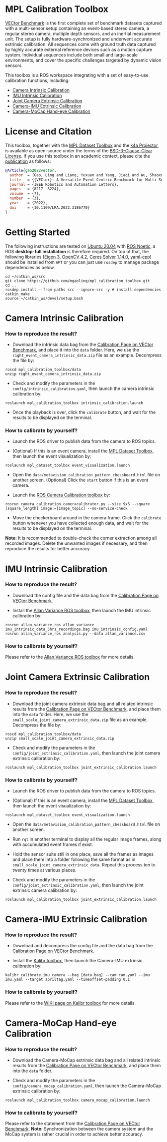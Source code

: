 # MPL Calibration Toolbox

[VECtor Benchmark](https://star-datasets.github.io/vector/) is the first complete set of benchmark datasets captured with a multi-sensor setup containing an event-based stereo camera, a regular stereo camera, multiple depth sensors, and an inertial measurement unit. The setup is fully hardware-synchronized and underwent accurate extrinsic calibration. All sequences come with ground truth data captured by highly accurate external reference devices such as a motion capture system. Individual sequences include both small and large-scale environments, and cover the specific challenges targeted by dynamic vision sensors.

This toolbox is a ROS workspace integrating with a set of easy-to-use calibration functions, including:

- [Camera Intrinsic Calibration](https://github.com/mgaoling/mpl_calibration_toolbox#camera-intrinsic-calibration)
- [IMU Intrinsic Calibration](https://github.com/mgaoling/mpl_calibration_toolbox#imu-intrinsic-calibration)
- [Joint Camera Extrinsic Calibration](https://github.com/mgaoling/mpl_calibration_toolbox#joint-camera-extrinsic-calibration)
- [Camera-IMU Extrinsic Calibration](https://github.com/mgaoling/mpl_calibration_toolbox#camera-imu-extrinsic-calibration)
- [Camera-MoCap Hand-eye Calibration](https://github.com/mgaoling/mpl_calibration_toolbox#camera-mocap-hand-eye-calibration)

# License and Citation

This toolbox, together with the [MPL Dataset Toolbox](https://github.com/mgaoling/mpl_dataset_toolbox) and the [k4a Projector](https://github.com/greatoyster/k4a_projector), is available as open-source under the terms of the [BSD-3-Clause-Clear License](https://github.com/mgaoling/mpl_calibration_toolbox/blob/main/LICENSE.txt). If you use this toolbox in an academic context, please cite the [publication](https://star-datasets.github.io/vector/assets/pdf/VECtor.pdf) as follows:

```bibtex
@Article{gao2022vector,
  author  = {Gao, Ling and Liang, Yuxuan and Yang, Jiaqi and Wu, Shaoxun and Wang, Chenyu and Chen, Jiaben and Kneip, Laurent},
  title   = {{VECtor}: A Versatile Event-Centric Benchmark for Multi-Sensor SLAM},
  journal = {IEEE Robotics and Automation Letters},
  pages   = {8217--8224},
  volume  = {7},
  number  = {3},
  year    = {2022},
  doi     = {10.1109/LRA.2022.3186770}
}
```

# Getting Started

The following instructions are tested on [Ubuntu 20.04](https://ubuntu.com/download/desktop) with [ROS Noetic](http://wiki.ros.org/ROS/Installation), a ROS **desktop-full installation** is therefore required. On top of that, the following libraries ([Eigen 3](https://eigen.tuxfamily.org/index.php?title=Main_Page), [OpenCV 4.2](https://opencv.org/releases/), [Ceres Solver 1.14.0](http://ceres-solver.org/installation.html), [yaml-cpp](https://github.com/jbeder/yaml-cpp)) should be installed from `APT` or you can just use `rosdep` to manage package dependencies as below.

```
cd ~/catkin_ws/src
git clone https://github.com/mgaoling/mpl_calibration_toolbox.git
cd ..
rosdep install --from-paths src --ignore-src -y # install dependencies
catkin_make
source ~/catkin_ws/devel/setup.bash
```

# Camera Intrinsic Calibration

### How to reproduce the result?

- Download the intrinsic data bag from the [Calibration Page on VECtor Benchmark](https://star-datasets.github.io/vector/calibration/), and place it into the `data` folder. Here, we use the `right_event_camera_intrinsic_data.zip` file as an example. Decompress the file by:

```
roscd mpl_calibration_toolbox/data
unzip right_event_camera_intrinsic_data.zip
```

- Check and modify the parameters in the `config/intrinsic_calibration.yaml`, then launch the camera intrinsic calibration by:

```
roslaunch mpl_calibration_toolbox intrinsic_calibration.launch
```

- Once the playback is over, click the `calibrate` button, and wait for the results to be displayed on the terminal.

### How to calibrate by yourself?

- Launch the ROS driver to publish data from the camera to ROS topics. 

- (Optional) If this is an event camera, install the [MPL Dataset Toolbox](https://github.com/mgaoling/mpl_dataset_toolbox), then launch the event visualization by:

```
roslaunch mpl_dataset_toolbox event_visualization.launch
```

- Open the `data/metavision_calibration_pattern_chessboard.html` file on another screen. (Optional) Click the `start` button if this is an event camera.

- Launch the [ROS Camera Calibration toolbox](http://wiki.ros.org/camera_calibration) by:

```
rosrun camera_calibration cameracalibrator.py --size 9x6 --square [square_length] image:=[image_topic] --no-service-check
```

- Move the checkerboard around in the camera frame. Click the `calibrate` button whenever you have collected enough data, and wait for the results to be displayed on the terminal.

**Note:** It is recommended to double-check the corner extraction among all recorded images. Delete the unwanted images if necessary, and then reproduce the results for better accuracy.

# IMU Intrinsic Calibration

### How to reproduce the result?

- Download the config file and the data bag from the [Calibration Page on VECtor Benchmark](https://star-datasets.github.io/vector/calibration/).

- Install the [Allan Variance ROS toolbox](https://github.com/ori-drs/allan_variance_ros), then launch the IMU intrinsic calibration by:

```
rosrun allan_variance_ros allan_variance imu_intrinsic_data_5hrs_recordings.bag imu_intrinsic_config.yaml
rosrun allan_variance_ros analysis.py --data allan_variance.csv
```

### How to calibrate by yourself?

Please refer to the [Allan Variance ROS toolbox](https://github.com/ori-drs/allan_variance_ros) for more details.

# Joint Camera Extrinsic Calibration

### How to reproduce the result?

- Download the joint camera extrinsic data bag and all related intrinsic results from the [Calibration Page on VECtor Benchmark](https://star-datasets.github.io/vector/calibration/), and place them into the `data` folder. Here, we use the `small_scale_joint_camera_extrinsic_data.zip` file as an example. Decompress the file by:

```
roscd mpl_calibration_toolbox/data
unzip small_scale_joint_camera_extrinsic_data.zip
```

- Check and modify the parameters in the `config/joint_extrinsic_calibration.yaml`, then launch the joint camera extrinsic calibration by:

```
roslaunch mpl_calibration_toolbox joint_extrinsic_calibration.launch
```

### How to calibrate by yourself?

- Launch the ROS driver to publish data from the camera to ROS topics. 

- (Optional) If this is an event camera, install the [MPL Dataset Toolbox](https://github.com/mgaoling/mpl_dataset_toolbox), then launch the event visualization by:

```
roslaunch mpl_dataset_toolbox event_visualization.launch
```

- Open the `data/metavision_calibration_pattern_chessboard.html` file on another screen.

- Run `rqt` in another terminal to display all the regular image frames, along with accumulated event frames if exist.

- Hold the sensor suite still in one place, save all the frames as images and place them into a folder following the same format as in `small_scale_joint_camera_extrinsic_data`. Repeat this process ten to twenty times at various places.

- Check and modify the parameters in the `config/joint_extrinsic_calibration.yaml`, then launch the joint extrinsic camera calibration by:

```
roslaunch mpl_calibration_toolbox joint_extrinsic_calibration.launch
```

# Camera-IMU Extrinsic Calibration

### How to reproduce the result?

- Download and decompress the config file and the data bag from the [Calibration Page on VECtor Benchmark](https://star-datasets.github.io/vector/calibration/).

- Install the [Kalibr toolbox](https://github.com/ethz-asl/kalibr), then launch the Camera-IMU extrinsic calibration by:

```
kalibr_calibrate_imu_camera --bag [data.bag] --cam cam.yaml --imu imu.yaml --target apriltag.yaml --timeoffset-padding 0.1
```

### How to calibrate by yourself?

Please refer to the [WIKI page on Kalibr toolbox](https://github.com/ethz-asl/kalibr/wiki/camera-imu-calibration) for more details.

# Camera-MoCap Hand-eye Calibration

### How to reproduce the result?

- Download the Camera-MoCap extrinsic data bag and all related intrinsic results from the [Calibration Page on VECtor Benchmark](https://star-datasets.github.io/vector/calibration/), and place them into the `data` folder.

- Check and modify the parameters in the `config/camera_mocap_calibration.yaml`, then launch the Camera-MoCap extrinsic calibration by:

```
roslaunch mpl_calibration_toolbox camera_mocap_calibration.launch
```

### How to calibrate by yourself?

Please refer to the statement from the [Calibration Page on VECtor Benchmark](https://star-datasets.github.io/vector/calibration/). **Note:** Synchronization between the camera system and the MoCap system is rather crucial in order to achieve better accuracy.
